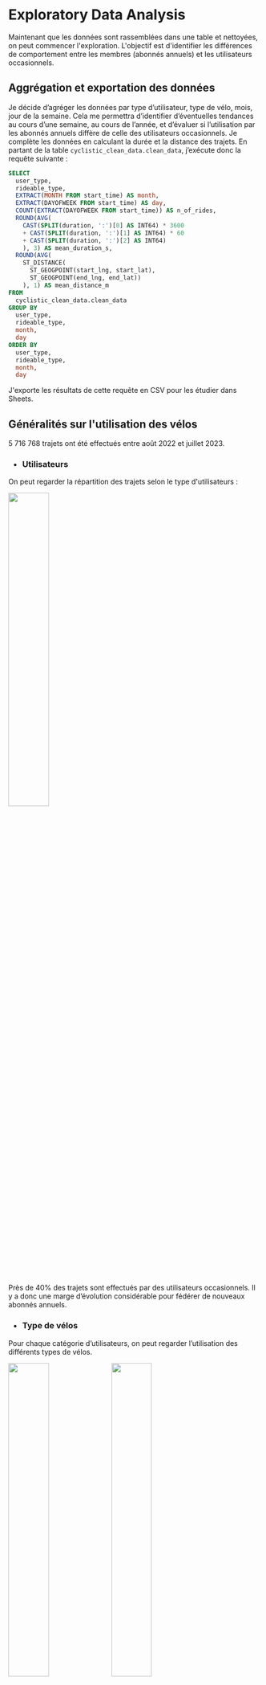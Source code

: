 # Exploratory Data Analysis

Maintenant que les données sont rassemblées dans une table et nettoyées, on peut commencer l'exploration. L'objectif est d'identifier les différences de comportement entre les membres (abonnés annuels) et les utilisateurs occasionnels.

## Aggrégation et exportation des données
Je décide d’agréger les données par type d’utilisateur, type de vélo, mois, jour de la semaine. Cela me permettra d’identifier d’éventuelles tendances au cours d’une semaine, au cours de l’année, et d’évaluer si l’utilisation par les abonnés annuels diffère de celle des utilisateurs occasionnels. Je complète les données en calculant la durée et la distance des trajets.
En partant de la table `cyclistic_clean_data.clean_data`, j’exécute donc la requête suivante :
```sql
SELECT
  user_type,
  rideable_type,
  EXTRACT(MONTH FROM start_time) AS month,
  EXTRACT(DAYOFWEEK FROM start_time) AS day,
  COUNT(EXTRACT(DAYOFWEEK FROM start_time)) AS n_of_rides,
  ROUND(AVG(
    CAST(SPLIT(duration, ':')[0] AS INT64) * 3600
    + CAST(SPLIT(duration, ':')[1] AS INT64) * 60
    + CAST(SPLIT(duration, ':')[2] AS INT64)
    ), 3) AS mean_duration_s,
  ROUND(AVG(
    ST_DISTANCE(
      ST_GEOGPOINT(start_lng, start_lat),
      ST_GEOGPOINT(end_lng, end_lat))
    ), 1) AS mean_distance_m
FROM
  cyclistic_clean_data.clean_data
GROUP BY
  user_type,
  rideable_type,
  month,
  day
ORDER BY
  user_type,
  rideable_type,
  month,
  day
```
J'exporte les résultats de cette requête en CSV pour les étudier dans Sheets.




## Généralités sur l'utilisation des vélos
5 716 768 trajets ont été effectués entre août 2022 et juillet 2023.

### <ul><li>Utilisateurs</ul></li>
On peut regarder la répartition des trajets selon le type d'utilisateurs :

<img src="img/EDA/users.png" width=40%>

Près de 40% des trajets sont effectués par des utilisateurs occasionnels. Il y a donc une marge d’évolution considérable pour fédérer de nouveaux abonnés annuels.

### <ul><li>Type de vélos</ul></li>

Pour chaque catégorie d’utilisateurs, on peut regarder l’utilisation des différents types de vélos.

<img src="img/EDA/bike_distribution__members.png" width=40%> <img src="img/EDA/bike_distribution__casual.png" width=40%>

Ce sont majoritairement les vélos électriques qui sont utilisés chez les utilisateurs occasionnels. Ces utilisateurs sont également les seuls à utiliser des vélos cargo (“docked bike”). *NB : Peut-être que ces vélos ne sont pas ouverts à la location dans le cadre de l’abonnement annuel, ce qui expliquerait l’absence totale de vélos cargo utilisés par les abonnés.*

Pour les abonnés annuels, l’utilisation est plus équilibrée entre vélos électriques et classiques, mais avec néanmoins une légère avance pour les vélos électriques.



## Tendances selon les jours de la semaine
### <ul><li>Nombre de trajets</ul></li>

Je rajoute dans la table deux colonnes pour afficher les noms de jours de la semaine et des mois de l’année, grâce à `VLOOKUP` :
- je crée une nouvelle feuille `days month for VLOOKUP`
- pour extraire les noms des mois : `= VLOOKUP(C2, 'days month for VLOOKUP'!C:D, 2)`
- pour extraire les noms des jours : `= VLOOKUP(D2, 'days month for VLOOKUP'!A:B, 2)`

Je crée ensuite un tableau croisé dynamique avec `user_type` et `rideable_type` en Lignes, `day_id` et `day` en Colonnes, et `n_of_rides` en Valeurs.

*NB :* `day_id` *et* `day` *sont nécessaires si on veut pouvoir afficher les jours de la semaine dans l’ordre (*`day_id` *étant ajouté en premier, c’est lui qui prime pour l’ordre, et* `day` *permet d’afficher le nom du jour correspondant).*

<img src="img/EDA/Number of rides depending on user type.png" width=70%>

<img src="img/EDA/Number of rides for members.png" width=70%>
<img src="img/EDA/Number of rides for casual users.png" width=70%>


### <ul><li>Durée moyenne des trajets</ul></li>
Pour que la présentation des durées soit lisible (ce qui est difficile lorsqu’elle est exprimée en secondes), je crée dans Sheets un nouvelle colonne `mean_duration` calculée à partir de la durée moyenne en secondes selon le calcul `mean_duration = mean_duration_s / (3600*24)` puis je formate la colonne en tant que Durée (car pour Sheets, une durée unitaire = 1 jour).

Je crée ensuite un tableau croisé dynamique avec `user_type` et `rideable_type` en Lignes, `day_id` et `day` en Colonnes, et `mean_duration` en Valeurs.

*NB : Comme précédemment,* `day_id` *et* `day` *sont nécessaires si on veut pouvoir afficher les jours de la semaine dans l’ordre (*`day_id` *étant ajouté en premier, c’est lui qui prime pour l’ordre, et* `day` *permet d’afficher le nom du jour correspondant).*

<img src="img/EDA/Daily average of ride duration depending on user type.png" width=70%>

<img src="img/EDA/Daily average of ride duration for members.png" width=70%>
<img src="img/EDA/Daily average of ride duration for casual users.png" width=70%>


### <ul><li>Résultat des observations nombre et durée des trajets selon les jours de la semaine</ul></li>
On voit de très grandes différences d’utilisation selon le type d’utilisateurs :

- Les abonnés annuels effectuent davantage de trajets que les utilisateurs occasionnels, l’écart se situant principalement sur les jours de semaine (L-V).
- Les jours de plus grande utilisation des vélos sont différents selon le type d’utilisateurs : en semaine (L-V) pour les abonnés annuels, en fin de semaine pour les utilisateurs occasionnels (V-D). On peut donc supposer que les abonnés annuels utilisent davantage les vélos pour les trajets domicile-travail, alors que les occasionnels ont une utilisation plus tournée vers les loisirs.
- Les utilisateurs occasionnels utilisent davantage les vélos électriques que les vélos classiques, quel que soit le jour de la semaine. Mais les vélos cargo sont davantage utilisés durant la fin de semaine (V-D).
- Les abonnés annuels effectuent des trajets beaucoup plus courts (11:43) que les utilisateurs occasionnels (27:00). Cette différence provient du fait que :
   - La location des vélos cargo (exclusivement par les utilisateurs occasionnels) est beaucoup plus longue (45:47) que celle des autres types de vélos.
   - Les vélos classiques sont utilisés plus longuement par les utilisateurs occasionnels (22:10) que par les abonnés annuels (12:36).
   - Pour les vélos électriques, la tendance est la même mais dans une moindre mesure (13:03 pour les occasionnels et 10:50 pour les abonnés).
- Les trajets durent un peu plus longtemps durant les week-ends (22:33 en moyenne) que pendant les jours de semaine (20:13 en moyenne), en accord avec un usage “loisirs” où les usagers sont moins pressés ou bien parcourent de plus longues distances.


### <ul><li>Distance moyenne parcourue par trajet</ul></li>

NB : La distance "parcourue" représente ici la distance séparant les stations de départ et d’arrivée de chaque location. Elle s’exprime en mètres et a été calculée en SQL par la formule : 
```sql
  ROUND(AVG(
    ST_DISTANCE(
      ST_GEOGPOINT(start_lng, start_lat),
      ST_GEOGPOINT(end_lng, end_lat))
    ), 1) AS mean_distance_m
```
Je crée un Tableau croisé dynamique pour synthétiser les données, avec `user_type`, `month_id` et `month` en Lignes, `day_id` et `day` en Colonnes, et `mean_distance_m` en Valeurs.

*NB : Comme pour `day` et `day_id`, il faut utiliser `month_id` pour ordonner correctement `month`.*

<img src="img/EDA/Average distance by ride depending on user type.png" width=70%>

La distance moyenne des trajets est très proche entre les utilisateurs occasionnels (1982.0 m) et les abonnés annuels (2006.6 m). De même, aucune différence nette n’est visible entre les deux types d’utilisateurs selon les jours de la semaine (à 60 m près ce qui apparaît négligeable).

On peut faire les mêmes observations selon les mois de l'année :

<img src="img/EDA/Average distance by ride for members.png" width=70%>
<img src="img/EDA/Average distance by ride for casual users.png" width=70%>

En revanche, on constate qu’il existe une **saisonnalité** des distances parcourues : elles sont plus importantes au printemps et en été (> 2000 m) qu’en automne et en hiver (< 2000 m).


> NB : Pour pouvoir tracer les données annuelles par ordre chronologique, i.e. Aug 22 - Jul 23 (et non January-December qui ne correspond pas à l’enchaînement réel des données), je crée finalement une colonne `mmm yy` grâce à la formule :
> `=DATE(IF(C2<8,"2023","2022"),C2,1)`
> où `DATE` prend 3 arguments : année, mois, jour
>   `IF` conditionne l’année sur la base de la valeur de `month_id`
>
> *Pour rappel `IF(condition, value if True, value if False)`.*
>
>Enfin, je formate la colonne pour afficher le nom du mois sur trois lettres suivi de l’année sur deux chiffres.

Je modifie ensuite les paramètres du tableau croisé dynamique avec `user_type` et `mmm yy` en Lignes, `day_id` et `day` en Colonnes, et `mean_distance_m` en Valeurs.



## Tendances selon les mois de l'année
### <ul><li>En fonction du type d'utilisateur</ul></li>

<img src="img/EDA/Number of rides per month depending on user type.png" width=70%>
<img src="img/EDA/Average ride duration depending on user type.png" width=70%>
<img src="img/EDA/Average distance by ride per month depending on user type.png" width=70%>

On confirme bien que la saison modifie profondément l’utilisation des vélos :
- Le nombre de trajets mensuels chute considérablement pendant l’hiver (particulièrement rude à Chicago), d’un facteur 3.2 pour les membres et d’un facteur 9.0 pour les utilisateurs occasionnels.
- La durée des trajets est également raccourcie sur les mois froids, les utilisateurs occasionnels réduisant davantage la durée de leurs trajets que les abonnés annuels.
- La distance moyenne séparant les stations de départ et d’arrivée est également diminuée en hiver, mais sans distinction entre membres et utilisateurs occasionnels.

Est-ce que cet impact est différent selon le type de vélo emprunté ?


### <ul><li>En fonction du type de vélo</ul></li>
#### *Number of rides*
<img src="img/EDA/Number of rides per month for members.png" width=70%>
<img src="img/EDA/Number of rides per month for casual users.png" width=70%>

#### *Ride duration*
<img src="img/EDA/Average ride duration for members.png" width=70%>
<img src="img/EDA/Average ride duration for casual users.png" width=70%>

On ne constate pas de différence significative selon le type de vélo emprunté par rapport à la tendance générale


### <ul><li>Conclusion de cette étude selon les mois de l'année</ul></li>
Il est observé une saisonnalité de l’utilisation des vélos, qui est davantage creusée pendant les mois d’hiver pour les utilisateurs occasionnels. On peut donc supposer que :
- Le fait de détenir un abonnement annuel majore l’utilisation des vélos l’hiver (les membres sont peut-être sensibles à la rentabilisation de leur abonnement annuel, ou soucieux d’utiliser un moyen de déplacement écologique).
- L’utilisation du vélo pour les trajets domicile-travail (que l’on suspecte prédominante chez les abonnés annuels) est impactée dans une moindre mesure par la saison.



## Visualisation des données sur l'année, en fonction du jour de la semaine
On peut effectuer une cartographie des données grâce à une mise en forme conditionnelle des cellules des tableaux croisés dynamiques. On crée une mise en forme conditionnelle distincte pour chaque jeu de données (i.e. indicateur observé `n_of_rides` *vs* type d’utilisateur [`casual`, `member`]) :

*Average number of rides along the year, depending on the day of week*
<img src="img/EDA/heat_map.png">

On observe ainsi que durant les 3 mois d’hiver (décembre, janvier, février), les abonnés maintiennent une utilisation plus importante sur les jours de semaine (i.e. du lundi au vendredi) que durant les week-ends. A l’inverse, les utilisateurs occasionnels sont très peu actifs quels que soient les jours de la semaine.





## Analyse des trajets selon l’heure de la journée
L’objectif est de confirmer l’hypothèse que les abonnés annuels utilisent davantage les vélos pour leurs trajets domicile-travail.

Il faut donc extraire l’heure médiane (milieu entre l’heure de début et l’heure de fin) pour chaque trajet, puis regrouper les trajets par tranche horaire.

Dans BigQuery, cela se traduit par la requête suivante avec une **CTE** (table d'expression commune) :
```sql
WITH tmp AS (
  SELECT
    ride_id,
    MAKE_INTERVAL(hour => CAST(SPLIT(duration,':')[0] AS INT64),
      minute => CAST(SPLIT(duration,':')[1] AS INT64),
      second => CAST(SPLIT(duration,':')[2] AS INT64))
      AS duration_interval
  FROM
    cyclistic_clean_data.clean_data
)

SELECT
  user_type,
  rideable_type,
  EXTRACT(MONTH FROM start_time + duration_interval / 2) AS month,
  EXTRACT(DAYOFWEEK FROM start_time + duration_interval / 2) AS day,
  EXTRACT(HOUR FROM start_time + duration_interval / 2) AS hour,
  COUNT(clean_data.ride_id) AS n_of_rides,
  ROUND(AVG(UNIX_SECONDS(start_time + duration_interval) - UNIX_SECONDS(start_time)),3) AS mean_duration_s,
  ROUND(AVG(
    ST_DISTANCE(
      ST_GEOGPOINT(start_lng, start_lat),
      ST_GEOGPOINT(end_lng, end_lat))
    ), 1) AS mean_distance_m
FROM
  cyclistic_clean_data.clean_data as clean_data
JOIN
  tmp
ON
  tmp.ride_id = clean_data.ride_id
GROUP BY
  user_type,
  rideable_type,
  month,
  day,
  hour
ORDER BY
  user_type,
  rideable_type,
  month,
  day,
  hour
```

J’enregistre les résultats de la requête dans un fichier Sheets.

Je renomme les mois et jours en `month_id` et `day_id` puis crée les colonnes `mmm yy = DATE(IF(C2<8,"2023","2022"),C2,1))` et `day = VLOOKUP(D2,'days for VLOOKUP'!$A$2:$B$8,2))`.

J’explore maintenant les données grâce à un tableau croisé dynamique avec en Valeurs `n_of_rides` et en Colonnes `hour`.

Je m’aperçois qu’une séparation des jours à minuit n’est pas la plus pertinente pour une visualisation des données car on voit bien que l’utilisation du samedi par exemple se prolonge jusque tard dans la nuit. En visualisant toutes les données, on voit que 4h du matin serait une meilleure heure pour séparer les jours.

Par conséquent, je fais les modifications suivantes :
- création d’une colonne `day_id (corr) = IF(E2<4, IF(D2=1, 7, D2-1), D2)`
- création d’une colonne `day (corr) = VLOOKUP(H2,'days for VLOOKUP'!$A$2:$B$8, 2)`
- création d’une colonne `hour_string = TEXT(TIME(E2, 0, 0), "hh:mm")` pour l’affichage des valeurs sur l’axe *x*
- création d’une colonne `hour_index = IF(E2>=4, E2, E2+24)` pour que l’axe *x* soit dans l’ordre chronologique i.e. 24h de 04:00 à 03:00
- dans le tableau croisé dynamique, je mets en Colonnes `hour_index` (pour l’ordre chronologique) et `hour_string` (pour l’affichage sur l’axe *x*).

Je peux maintenant commencer l’analyse des données.


### <ul><li>Profil horaire pour les utilisateurs en fonction des jours de la semaine</ul></li>
NB : Il s’agit d’une somme du nombre de trajets sur l’année entière.

<img src="img/EDA/Hourly number of rides for members.png" width=70%>
<img src="img/EDA/Hourly number of rides for casual users.png" width=70%>

En regardant la somme des trajets sur l’année, on confirme très nettement l’usage des **membres** pour les trajets domicile-travail (pics à 8h et 16-17h) du lundi au vendredi, ainsi que pour des trajets loisirs les vendredis soirs (à partir de 22h le profil est différent des autres jours de la semaine) et durant les week-ends.

Pour les **utilisateurs occasionnels**, on voit également un profil avec des pics autour de 8h et 17-18h, mais dans une moindre mesure (le pic du matin est très faible). Il y a en revanche davantage d’utilisation durant les week-ends (vendredis soirs, samedis et dimanches).


### <ul><li>Evaluation de l'impact des saisons</ul></li>
On considère les mois où l’utilisation est la plus faible : décembre, janvier et février (hiver) et les mois où elle est la plus élevée : juin, juillet, août (été). Les données sont donc sommées sur trois mois.

#### *Hiver*
<img src="img/EDA/Hourly number of rides during Winter for members.png" width=70%>
<img src="img/EDA/Hourly number of rides during Winter for casual users.png" width=70%>

Durant l’hiver, les utilisateurs occasionnels réduisent fortement l’utilisation pour les loisirs.

On remarque même une situation encore plus marquée sur le mois de décembre : 
<img src="img/EDA/Hourly number of rides in December for members.png" width=70%>
<img src="img/EDA/Hourly number of rides in December for casual users.png" width=70%>


#### *Eté*
NB : Je ne considère pas le mois d’août pour faire la somme car il s’agit d’août 2022, il n’y aurait donc pas de continuité temporelle entre les données avec les mois de juin et juillet 2023.

Pendant l’été 2023 (juin, juillet) :
<img src="img/EDA/Hourly number of rides in Summer for members.png" width=70%>
<img src="img/EDA/Hourly number of rides in Summer for casual users.png" width=70%>

On observe les mêmes différences selon le type d’utilisateurs. L’utilisation pour les loisirs est plus importante qu’en hiver.


### <ul><li>Distance moyenne parcourue</ul></li>
Pour finir, on regarde si l’on voit des profils horaires significatifs en ce qui concerne les distances parcourues par trajet (i.e. distances séparant les stations de départ et d’arrivée) :
<img src="img/EDA/Hourly average ride distance for members.png" width=70%>
<img src="img/EDA/Hourly average ride distance for casual users.png" width=70%>

En semaine, pour les abonnés annuels, on constate que les trajets effectués en milieu de journée (9h-16h) sont plus courts (ca. 1700-2000 m) que ceux effectués durant les pics d’utilisation liés aux trajets domicile-travail (ca. 2000-2200 m).

Durant les week-ends, les trajets sont plus longs en journée, en comparaison avec les jours de semaine, quel que soit le type d’usager.

Il serait intéressant de regarder la localisation des stations de départ et d’arrivée dans des cas précis :
- en semaine à 8h, 12h, 17h
- le samedi à 15h
et essayer de corréler ces données avec les données géographiques et économiques : localisation de zones de bureaux, de zones commerciales/de restauration, de zones résidentielles et prendre en compte les plateformes multimodales (train, métro).





## Prérequis pour l’analyse géographique des trajets
La difficulté réside en ce que les coordonnées géographiques des stations ne sont pas toutes données avec la même précision. Je vais chercher les données des stations sur le portail de données ouvertes de la ville de Chicago
https://data.cityofchicago.org/Transportation/Divvy-Bicycle-Stations/bbyy-e7gq/data

Il existe d’après ces données officielles 1419 stations distinctes (noms distincts et ID distincts).

Dans le jeu de données nettoyées, le nombre de stations distinctes est supérieur à ce qui apparaît dans la table des stations !

```sql
WITH clean_data AS
  (
  SELECT
    *
  FROM
    cyclistic_merge_data.full_data
  WHERE
    end_lat > 0
    AND end_lng < 0
    AND ended_at > started_at
    AND ended_at - started_at <= MAKE_INTERVAL(0, 0, 1, 1, 0, 0) # 1 day + 1 hour
  )

SELECT
  COUNT(DISTINCT(clean_data.start_station_name)) AS start_stations,
  COUNT(DISTINCT(clean_data.end_station_name)) AS end_stations
FROM
  clean_data
```
![request result](img/EDA/stations_from_data.png)


*NB : dans la requête, je suis reparti de la table* `cyclistic_merge_data.full_data` *car dans la table* `cyclistic_clean_data.clean_data` *j’ai supprimé les informations de noms ou ID de stations.*

Attention, il y a également de très nombreux enregistrements avec des valeurs _null_ pour les stations de départ ou d’arrivée (`*_station_name` ou `*_station_id`) :

```sql
WITH clean_data AS
  (
  SELECT
    *
  FROM
    cyclistic_merge_data.full_data
  WHERE
    end_lat > 0
    AND end_lng < 0
    AND ended_at > started_at
    AND ended_at - started_at <= MAKE_INTERVAL(0, 0, 1, 1, 0, 0) # 1 day + 1 hour
  )

SELECT
  COUNTIF(clean_data.start_station_name IS NULL) AS null_start_name,
  COUNTIF(clean_data.start_station_id IS NULL) AS null_start_id,
  COUNTIF(clean_data.end_station_name IS NULL) AS null_end_name,
  COUNTIF(clean_data.end_station_id IS NULL) AS null_end_id,
FROM
  clean_data
```
![request result](img/EDA/stations_null.png)


Cela représente une fraction très importante des données nettoyées : **1 376 546 entrées** avec une valeur _null_ dans `start_station_name` ou `end_station_name`, soit **24% des données** !

C’est particulièrement surprenant car dans l’étape de nettoyage des données, j’ai supprimé les données pour lesquelles les coordonnées géographiques sont nulles ou égales à zéro (et cela ne représentait que 6112 enregistrements). Il y a donc un très grand nombre d’enregistrements pour lesquels des coordonnées géographiques sont renseignées mais pas les noms de station. 

_Dans une situation réelle, il faudrait trouver la raison pour laquelle on a ces enregistrements : s’agit-il d’un bug du système qui ne renseigne pas les stations correctement ? est-ce que cela correspond à des vélos qui seraient retrouvés en-dehors des stations ??_


### <ul><li>Identification des stations de départ et arrivée</ul></li>
J’essaie sur les enregistrements restants d’identifier correctement les stations de départ et d’arrivée. Problème : les identifiants des stations dans la table des trajets ne correspondent pas aux identifiants officiels des stations, il est donc impossible de les utiliser. J’essaye donc de me baser sur les noms des stations et j’explore les données pour voir quels sont les problèmes dans les noms de stations par rapport aux noms officiels. Si je ne fais pas cette étape, je ne pourrai pas arriver à une visualisation de la géographie des trajets car il me sera impossible de faire une agrégation par station.

Je crée une table `stations.stations_summary` avec les noms de stations tels qu’ils existent en tant que `start_station_name` des données originales et la correspondance `ID` issue de la liste officielle des stations du portail open data de la ville de Chicago. Pour créer cette table, j’ai inspecté minutieusement les noms des stations et corrigé ce qui pouvait l’être. Lorsque j’importe la table dans BigQuery, je rends les champs `station_name` et `station_ID` requis ce qui supprime d’office les éventuelles valeurs nulles.

En complément, j’importe la table de la liste officielle des stations trouvée sur le portail open data de la ville de Chicago : `table stations.stations_list`.

J’essaie de faire un `JOIN` sur les **stations de départ** pour vérification :

```sql
WITH stations_coord AS
  (SELECT
    list.ID,
    list.Station_Name,
    list.Latitude,
    list.Longitude
  FROM
    stations.stations_list AS list
  JOIN
    stations.stations_summary AS summary
  ON
    list.ID = summary.station_ID
  )

SELECT
  merge_data.ride_id,
  merge_data.start_station_name,
  merge_data.start_lat,
  merge_data.start_lng,
  stations_coord.Station_Name,
  stations_coord.Latitude,
  stations_coord.Longitude
FROM
  cyclistic_merge_data.full_data AS merge_data
JOIN
  stations_coord
ON
  stations_coord.Station_Name = merge_data.start_station_name
WHERE
  end_lat > 0
  AND end_lng < 0
  AND ended_at > started_at
  AND ended_at - started_at <= MAKE_INTERVAL(0, 0, 1, 1, 0, 0) # 1 day + 1 hour
```

→ 4,892,713 résultats



La même chose sur les **stations d’arrivée** :

```sql
WITH stations_coord AS
  (SELECT
    list.ID,
    list.Station_Name,
    list.Latitude,
    list.Longitude
  FROM
    stations.stations_list AS list
  JOIN
    stations.stations_summary AS summary
  ON
    list.ID = summary.station_ID
  )

SELECT
  merge_data.ride_id,
  merge_data.end_station_name,
  merge_data.end_lat,
  merge_data.end_lng,
  stations_coord.Station_Name,
  stations_coord.Latitude,
  stations_coord.Longitude
FROM
  cyclistic_merge_data.full_data AS merge_data
JOIN
  stations_coord
ON
  stations_coord.Station_Name = merge_data.end_station_name
WHERE
  end_lat > 0
  AND end_lng < 0
  AND ended_at > started_at
  AND ended_at - started_at <= MAKE_INTERVAL(0, 0, 1, 1, 0, 0) # 1 day + 1 hour
```

→ 4,843,419 résultats


Il me faut à présent décider de comment extraire les données pour répondre à la question de l’analyse géographique des trajets.

Il faut conserver des données originales les noms des stations de départ et d’arrivée mais pas les coordonnées géographiques, que je récupérerai à l’aide de la table `stations.stations_list`.
Je pourrai donc faire une agrégation sur la base des noms de stations.


Pour simplifier les requêtes à venir, je crée une nouvelle table `stations.stations_valid` avec la correspondance entre les noms originaux et les noms officiels, et avec les coordonnées géographiques des stations :

```sql
SELECT
  summary.station_name AS original_name,
  list.Station_Name AS official_name,
  list.Latitude AS latitude,
  list.Longitude AS longitude
FROM
  stations.stations_summary AS summary
JOIN
  stations.stations_list AS list
ON
  summary.station_ID = list.ID
```

La table créée contient 1587 entrées : 1587 valeurs distinctes dans le champ `original_name` et 1369 dans le champ `official_name`.


### <ul><li>Aggrégation des données correspondant aux situations choisies</ul></li>
J’ai normalement tous les éléments en main pour effectuer l’analyse géographique des trajets dans les cas de figure considérés : en semaine à 8h, 12h, 17h et le samedi à 15h.

Je peux extraire les données agrégées pour ces 4 situations via la requête suivante :

```sql
WITH tmp AS (
  SELECT
    clean.ride_id,
    MAKE_INTERVAL(hour => CAST(SPLIT(duration,':')[0] AS INT64),
      minute => CAST(SPLIT(duration,':')[1] AS INT64),
      second => CAST(SPLIT(duration,':')[2] AS INT64))
      AS duration_interval,
    st_start.official_name AS start_station,
    st_end.official_name AS end_station
  FROM
    cyclistic_clean_data.clean_data AS clean
  JOIN cyclistic_merge_data.full_data AS merged ON clean.ride_id = merged.ride_id
  JOIN stations.stations_valid AS st_start ON st_start.original_name = merged.start_station_name
  JOIN stations.stations_valid AS st_end ON st_end.original_name = merged.end_station_name
)

SELECT
  user_type,
  rideable_type,
  EXTRACT(MONTH FROM start_time + duration_interval / 2) AS month,
  EXTRACT(DAYOFWEEK FROM start_time + duration_interval / 2) AS day,
  EXTRACT(HOUR FROM start_time + duration_interval / 2) AS hour,
  COUNT(clean_data.ride_id) AS n_of_rides,
  ROUND(AVG(UNIX_SECONDS(start_time + duration_interval) - UNIX_SECONDS(start_time)),3) AS mean_duration_s,
  ROUND(AVG(
    ST_DISTANCE(
      ST_GEOGPOINT(start_lng, start_lat),
      ST_GEOGPOINT(end_lng, end_lat))
    ), 1) AS mean_distance_m,
  start_station,
  end_station
FROM
  cyclistic_clean_data.clean_data as clean_data
JOIN
  tmp
ON
  tmp.ride_id = clean_data.ride_id
WHERE
  (EXTRACT(HOUR FROM start_time + duration_interval / 2) IN (8,12,17)
  AND EXTRACT(DAYOFWEEK FROM start_time + duration_interval / 2) IN (2,3,4,5,6))
  OR
  (EXTRACT(HOUR FROM start_time + duration_interval / 2) = 15
  AND EXTRACT(DAYOFWEEK FROM start_time + duration_interval / 2) = 7)
GROUP BY
  user_type,
  rideable_type,
  month,
  day,
  hour,
  start_station,
  end_station
ORDER BY
  user_type,
  rideable_type,
  month,
  day,
  hour,
  start_station,
  end_station
```

Cette requête retourne 648 798 entrées.




Pour commencer l’exploration des données, je scinde les données pour chaque situation. J’enregistre au préalable le résultat comprenant toutes les situations dans une nouvelle table `cyclistic_specific_data.all_situations`.




#### _Samedis à 15h :_

```sql
SELECT
  *
FROM
  cyclistic_specific_data.all_situations
WHERE
  hour = 15
```

41 665 entrées (pour un total de 52 564 trajets).




#### _Jours de semaine à 8h :_

```sql
SELECT
  *
FROM
  cyclistic_specific_data.all_situations
WHERE
  hour = 8
```

170 510 entrées (pour 207 929 trajets).




#### _Jours de semaine à 12h :_

```sql
SELECT
  *
FROM
  cyclistic_specific_data.all_situations
WHERE
  hour = 12
```

132 674 entrées (total de 154 684 trajets).




#### _Jours de semaine à 17h :_

```sql
SELECT
  *
FROM
  cyclistic_specific_data.all_situations
WHERE
  hour = 17
```

303 949 entrées (total 359 690 trajets)


